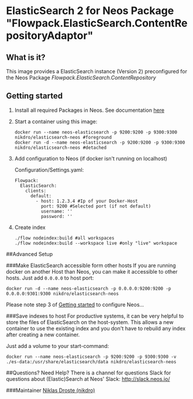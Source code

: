 # ElasticSearch 2  for Neos Package "Flowpack.ElasticSearch.ContentRepositoryAdaptor"

## What is it? 
This image provides a ElasticSearch instance (Version 2) preconfigured for the Neos Package _Flowpack.ElasticSearch.ContentRepository_

## Getting started
1. Install all required Packages in Neos. See documentation [here](https://github.com/Flowpack/Flowpack.ElasticSearch.ContentRepositoryAdaptor#installation)
2. Start a container using this image:
    ```
    docker run --name neos-elasticsearch -p 9200:9200 -p 9300:9300 nikdro/elasticsearch-neos #foreground
    docker run -d --name neos-elasticsearch -p 9200:9200 -p 9300:9300 nikdro/elasticsearch-neos #detached
    ```
    
3. Add configuration to Neos (if docker isn't running on localhost)

    Configuration/Settings.yaml:
    ```
    Flowpack:
      ElasticSearch:
        clients:
          default:
            - host: 1.2.3.4 #Ip of your Docker-Host
              port: 9200 #Selected port (if not default)
              username: ''
              password: ''
    ```
    
4. Create index
    ```
    ./flow nodeindex:build #all workspaces
    ./flow nodeindex:build --workspace live #only "live" workspace
    ```




##Advanced Setup

###Make ElasticSearch accessible form other hosts
If you are running docker on another Host than Neos, you can make it accessible to other hosts.
Just add `0.0.0.0` to host port:

`docker run -d --name neos-elasticsearch -p 0.0.0.0:9200:9200 -p 0.0.0.0:9301:9300 nikdro/elasticsearch-neos`

Please note step 3 of [Getting started](#getting-started) to configure Neos...


###Save indexes to host
For productive systems, it can be very helpful to store the files of ElasticSearch on the host-system. 
This allows a new container to use the existing index and you don't have to rebuild any index after creating a new container.

Just add a volume to your start-command:

`docker run --name neos-elasticsearch -p 9200:9200 -p 9300:9300 -v ./es-data:/usr/share/elasticsearch/data nikdro/elasticsearch-neos`


##Questions? Need Help?
There is a channel for questions Slack for questions about (Elastic)Search at Neos'  Slack: http://slack.neos.io/

###Maintainer
[Niklas Droste (nikdro)](mailto:nd@kaufmann.digital)
